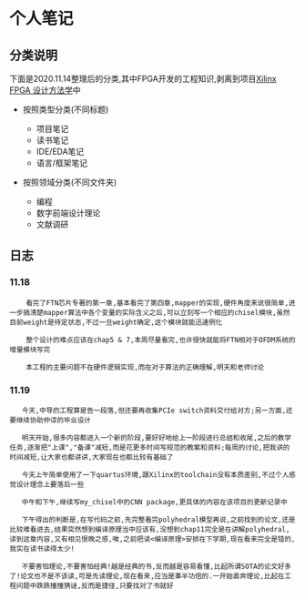 [Xilinx FPGA 设计方法学]: https://github.com/

# 个人笔记

## 分类说明

下面是2020.11.14整理后的分类,其中FPGA开发的工程知识,剥离到项目[Xilinx FPGA 设计方法学]中

- 按照类型分类(不同标题)
    - 项目笔记
    - 读书笔记
    - IDE/EDA笔记
    - 语言/框架笔记

- 按照领域分类(不同文件夹)
    - 编程
    - 数字前端设计理论
    - 文献调研

## 日志

### 11.18
        看完了FTN芯片专著的第一章,基本看完了第四章,mapper的实现,硬件角度来说很简单,进一步搞清楚mapper算法中各个变量的实际含义之后,可以立刻写一个相应的chisel模块,虽然目前weight是待定状态,不过一旦weight确定,这个模块就能迅速例化

        整个设计的难点应该在chap5 & 7,本周尽量看完,也许很快就能将FTN相对于OFDM系统的增量模块写完

        本工程的主要问题不在硬件逻辑实现,而在对于算法的正确理解,明天和老师讨论

### 11.19
       今天,中导的工程算是告一段落,但还要再收集PCIe switch资料交付给对方;另一方面,还要继续协助仲谆的毕业设计

       明天开始,很多内容都进入一个新的阶段,要好好地给上一阶段进行总结和收尾,之后的教学任务,逐渐把"上课","备课"减短,而是花更多时间写规范的教案和资料;每周的讨论,把我讲的时间减短,让大家也都讲讲,大家现在也都比较有基础了

       今天上午简单使用了一下quartus环境,跟Xilinx的toolchain没有本质差别,不过个人感觉设计理念上要落后一些

       中午和下午,继续写my_chisel中的CNN package,更具体的内容在该项目的更新记录中

       下午得出的判断是,在写代码之前,先完整看完polyhedral模型再说,之前找到的论文,还是比较难看进去,结果突然想到编译原理当中应该有,没想到chap11完全是在讲解polyhedral,读到这章内容,又有相见恨晚之感,唉,之前把读<编译原理>安排在下学期,现在看来完全是错的,我实在读书读得太少!

       不要害怕理论,不要害怕经典!越是经典的书,反而越是容易看懂,比起所谓SOTA的论文好多了!论文也不是不该读,可是先读理论,现在看来,应当是事半功倍的.一开始直奔理论,比起在工程问题中跌跌撞撞猜谜,反而是捷径,只要找对了书就好
